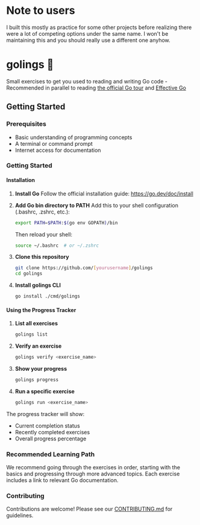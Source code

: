 
# Note to users
I built this mostly as practice for some other projects before realizing there were a lot of competing options under the same name. I won't be maintaining this and you should really use a different one anyhow. 

# golings 🐹
Small exercises to get you used to reading and writing Go code - Recommended in parallel to reading [the official Go tour](https://go.dev/tour) and [Effective Go](https://go.dev/doc/effective_go)

## Getting Started

### Prerequisites
- Basic understanding of programming concepts
- A terminal or command prompt
- Internet access for documentation

### Getting Started

#### Installation

1. **Install Go**
   Follow the official installation guide: https://go.dev/doc/install

2. **Add Go bin directory to PATH**
   Add this to your shell configuration (.bashrc, .zshrc, etc.):
   ```bash
   export PATH=$PATH:$(go env GOPATH)/bin
   ```
   Then reload your shell:
   ```bash
   source ~/.bashrc  # or ~/.zshrc
   ```

3. **Clone this repository**
   ```bash
   git clone https://github.com/[yourusername]/golings
   cd golings
   ```

4. **Install golings CLI**
   ```bash
   go install ./cmd/golings
   ```

#### Using the Progress Tracker

1. **List all exercises**
   ```bash
   golings list
   ```

2. **Verify an exercise**
   ```bash
   golings verify <exercise_name>
   ```

3. **Show your progress**
   ```bash
   golings progress
   ```

4. **Run a specific exercise**
   ```bash
   golings run <exercise_name>
   ```

The progress tracker will show:
- Current completion status
- Recently completed exercises
- Overall progress percentage

### Recommended Learning Path

We recommend going through the exercises in order, starting with the basics and progressing through more advanced topics. Each exercise includes a link to relevant Go documentation.

### Contributing

Contributions are welcome! Please see our [CONTRIBUTING.md](CONTRIBUTING.md) for guidelines.

